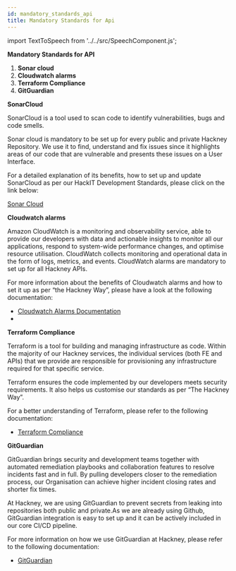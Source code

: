 ```yaml
---
id: mandatory_standards_api
title: Mandatory Standards for Api
---
```


import TextToSpeech from '../../src/SpeechComponent.js';

<TextToSpeech>

**Mandatory Standards for API**

1. **Sonar cloud**
2. **Cloudwatch alarms**
3. **Terraform Compliance**
4. **GitGuardian**

**SonarCloud**

SonarCloud is a tool used to scan code to identify vulnerabilities, bugs and code smells. 

Sonar cloud is mandatory to be set up for every public and private Hackney Repository. We use it to find, understand and fix issues since it highlights areas of our code that are vulnerable and presents these issues on a User Interface. 

For a detailed explanation of its benefits, how to set up and update SonarCloud as per our HackIT Development Standards, please click on the link below:

[Sonar Cloud](../05-Development%20Lifecycle/06-API%20Practices%20and%20tools/sonarcloud.md)

**Cloudwatch alarms**

Amazon CloudWatch is a monitoring and observability service, able to provide our developers with data and actionable insights to monitor all our applications, respond to system-wide performance changes, and optimise resource utilisation. CloudWatch collects monitoring and operational data in the form of logs, metrics, and events. CloudWatch alarms are mandatory to set up for all Hackney APIs.

For more information about the benefits of Cloudwatch alarms and how to set it up as per  “the Hackney Way”, please have a look at the following documentation:

* [Cloudwatch Alarms Documentation ](../07-DevOps%20practices/Monitoring/cloudwatch-alarms.md)
* 

**Terraform Compliance**

Terraform is a tool for building and managing infrastructure as code. Within the majority of our Hackney services, the individual services (both FE and APIs) that we provide are responsible for provisioning any infrastructure required for that specific service. 

Terraform ensures  the code implemented by our developers meets security requirements. It also helps us customise our standards as per “The Hackney Way”.

For a better understanding of Terraform, please refer to the following documentation: 

* [Terraform Compliance](../05-Development%20Lifecycle/06-API%20Practices%20and%20tools/terraform_compliance.md)

**GitGuardian**

GitGuardian brings security and development teams together with automated remediation playbooks and collaboration features to resolve incidents fast and in full. By pulling developers closer to the remediation process, our Organisation can achieve higher incident closing rates and shorter fix times. 

At Hackney, we are using GitGuardian to prevent secrets from leaking into repositories both public and private.As we are already using Github, GitGuardian integration is easy to set up  and it can be actively included in our core CI/CD pipeline. 

For more information on how we use GitGuardian at Hackney, please refer to the following documentation: 

* [GitGuardian ](../05-Development%20Lifecycle/06-API%20Practices%20and%20tools/gitguardian.md)

</TextToSpeech>